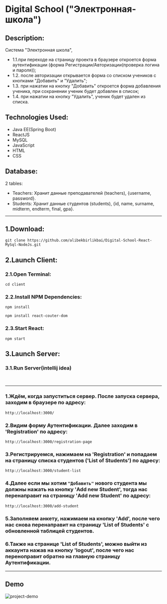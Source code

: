 # Digital School ("Электронная-школа")

## Description:

Система "Электронная школа",

- 1.1.при переходе на страницу проекта в браузере откроется форма аутентификации (форма Регистрации/Авторизации(проверка логина и пароля));
- 1.2. после авторизации открывается форма со списком учеников с кнопками "Добавить" и "Удалить";
- 1.3. при нажатии на кнопку "Добавить" откроется форма добавления ученика, при сохранении ученик будет добавлен в список;
- 1.4. при нажатии на кнопку "Удалить", ученик будет удален из списка.

## Technologies Used:

- Java EE(Spring Boot)
- ReactJS
- MySQL
- JavaScript
- HTML
- CSS

## Database:

2 tables:

- Teachers: Хранит данные преподавателей (teachers), {username, password}.
- Students: Хранит данные студентов (students), {id, name, surname, midterm, endterm, final, gpa}.

---

## 1.Download:

`git clone https://github.com/alibekbirlikbai/Digital-School-React-MySql-NodeJs.git`

## 2.Launch Client:

### 2.1.Open Terminal:

`cd client`

### 2.2.Install NPM Dependencies:

`npm install`

`npm install react-couter-dom`

### 2.3.Start React:

`npm start`

## 3.Launch Server:

### 3.1.Run Server(intellij idea)

<br>

---

### 1.Ждём, когда запуститься сервер. После запуска сервера, заходим в браузере по адресу:

`http://localhost:3000/`

### 2.Видим форму Аутентификации. Далее заходим в 'Registration' по адресу:

`http://localhost:3000/registration-page`

### 3.Регистрируемся, нажимаем на 'Registration' и попадаем на страницу списка студентов ('List of Students') по адресу:

`http://localhost:3000/student-list`

### 4.Далее если мы хотим `"Добавить"` нового студента мы должны нажать на кнопку 'Add new Student', тогда нас перенаправит на страницу 'Add new Student' по адресу:

`http://localhost:3000/add-student`

### 5.Заполняем анкету, нажимаем на кнопку 'Add', после чего нас снова перенаправит на страницу 'List of Students' с обновленной таблицей студентов.

### 6.Также на странице 'List of Students', можно выйти из аккаунта нажав на кнопку 'logout', после чего нас переноправит обратно на главную страницу Аутентификации.
---
## Demo
![project-demo](https://user-images.githubusercontent.com/87764579/138043067-ff8d4c52-1586-455a-8c98-1646ab5e53cc.png)
